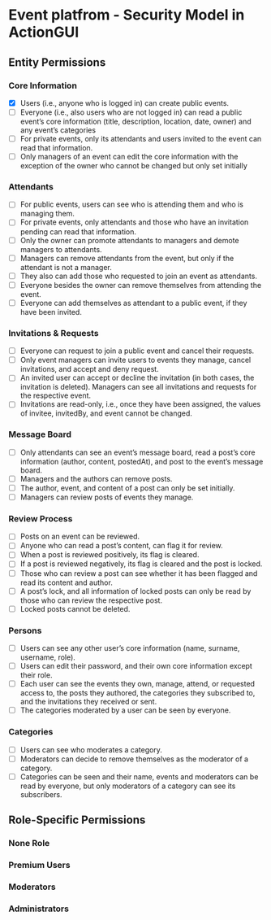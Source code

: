

# Event platfrom -  Security Model in ActionGUI
## Entity Permissions

### Core Information
- [x] Users (i.e., anyone who is logged in) can create public events.
- [ ] Everyone (i.e., also users who are not logged in) can read a public event’s core information (title, description, location, date, owner) and any event’s categories
- [ ] For private events, only its attendants and users invited to the event can read that information.
- [ ]  Only managers of an event can edit the core information
with the exception of the owner who cannot be changed but only set initially

### Attendants
- [ ] For public events, users can see who is attending them and who is managing them.
- [ ] For private events, only attendants and those who have an invitation pending can read that information.
- [ ] Only the owner can promote attendants to managers and demote managers to attendants.
- [ ] Managers can remove attendants from the event, but only if the attendant is not a manager.
- [ ] They also can add those who requested to join an event as attendants.
- [ ] Everyone besides the owner can remove themselves from attending the event.
- [ ] Everyone can add themselves as attendant to a public event, if they have been invited.

### Invitations & Requests
- [ ] Everyone can request to join a public event and
cancel their requests.
- [ ] Only event managers can invite users to events they manage, cancel invitations, and accept and deny request.
- [ ] An invited user can accept or decline the invitation (in both cases, the invitation is deleted). Managers can see all invitations and requests for the respective event.
- [ ] Invitations are read-only, i.e., once they have been assigned, the values of invitee, invitedBy, and event cannot be changed.

### Message Board
- [ ] Only attendants can see an event’s message board, read a post’s core information (author, content, postedAt), and post to the event’s message board.
- [ ] Managers and the authors can remove posts.
- [ ] The author, event, and content of a post can only be set initially.
- [ ] Managers can review posts of events they manage.

### Review Process
- [ ] Posts on an event can be reviewed.
- [ ] Anyone who can read a post’s content, can flag it for review.
- [ ] When a post is reviewed positively, its
flag is cleared.
- [ ] If a post is reviewed negatively, its flag is cleared and the post is locked. 
- [ ] Those who can review a post can see whether it has been flagged and read its content and author.
- [ ] A post’s lock, and all information of locked
posts can only be read by those who can review the respective post.
- [ ] Locked posts cannot be deleted.

### Persons
- [ ] Users can see any other user’s core information (name, surname, username, role).
- [ ] Users can edit their password, and their own core information except their role.
- [ ] Each user can see the events they own, manage, attend, or requested access to, the posts they authored, the categories they subscribed to, and the invitations they received or sent.
- [ ] The categories moderated by a user can be seen by everyone.

### Categories
- [ ] Users can see who moderates a category. 
- [ ] Moderators can decide to remove themselves as the moderator of a category.
- [ ] Categories can be seen and their name, events and moderators can be read by everyone, but only moderators of a category can see its subscribers.

## Role-Specific Permissions

### None Role

### Premium Users

### Moderators

### Administrators
